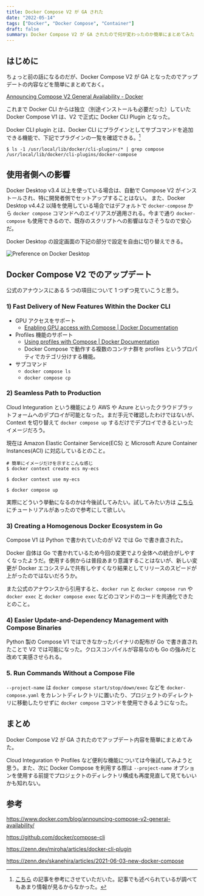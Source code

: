 ```yaml
---
title: Docker Compose V2 が GA された
date: "2022-05-14"
tags: ["Docker", "Docker Compose", "Container"]
draft: false
summary: Docker Compose V2 が GA されたので何が変わったのか簡単にまとめてみた
---
```


## はじめに

ちょっと前の話になるのだが、Docker Compose V2 が GA となったのでアップデートの内容などを簡単にまとめておく。

[Announcing Compose V2 General Availability \- Docker](https://www.docker.com/blog/announcing-compose-v2-general-availability/)

これまで Docker CLI からは独立（別途インストールも必要だった）していた Docker Compose V1 は、V2 で正式に Docker CLI Plugin となった。

Docker CLI plugin とは、Docker CLI にプラグインとしてサブコマンドを追加できる機能で、下記でプラグインの一覧を確認できる。[^1]

```shell
$ ls -1 /usr/local/lib/docker/cli-plugins/* | grep compose
/usr/local/lib/docker/cli-plugins/docker-compose
```

## 使用者側への影響

Docker Desktop v3.4 以上を使っている場合は、自動で Compose V2 がインストールされ、特に開発者側でセットアップすることはない。
また、Docker Desktop v4.4.2 以降を使用している場合ではデフォルトで `docker-compose` から `docker compose` コマンドへのエイリアスが適用される。今まで通り `docker-compose` も使用できるので、既存のスクリプトへの影響はなさそうなので安心だ。

Docker Desktop の設定画面の下記の部分で設定を自由に切り替えできる。

![Preference on Docker Desktop](https://i.imgur.com/YcXEaDC.webp)

## Docker Compose V2 でのアップデート

公式のアナウンスにある 5 つの項目について 1 つずつ見ていこうと思う。

### 1) Fast Delivery of New Features Within the Docker CLI

- GPU アクセスをサポート
  - [Enabling GPU access with Compose \| Docker Documentation](https://docs.docker.com/compose/gpu-support/)
- Profiles 機能のサポート
  - [Using profiles with Compose \| Docker Documentation](https://docs.docker.com/compose/profiles/)
  - Docker Compose で動作する複数のコンテナ群を profiles というプロパティでカテゴリ分けする機能。
- サブコマンド
  - `docker compose ls`
  - `docker compose cp`

### 2) Seamless Path to Production

Cloud Integuration という機能により AWS や Azure といったクラウドプラットフォームへのデプロイが可能となった。まだ手元で確認したわけではないが、Context を切り替えて `docker compose up` するだけでデプロイできるといったイメージだろう。

現在は Amazon Elastic Container Service(ECS) と Microsoft Azure Container Instances(ACI) に対応しているとのこと。

```shell
# 簡単にイメージだけを示すとこんな感じ
$ docker context create ecs my-ecs

$ docker context use my-ecs

$ docker compose up
```

実際にどういう挙動になるのかは今後試してみたい。試してみたい方は [こちら](https://github.com/docker/compose-cli) にチュートリアルがあったので参考にして欲しい。

### 3) Creating a Homogenous Docker Ecosystem in Go

Compose V1 は Python で書かれていたのが V2 では Go で書き直された。

Docker 自体は Go で書かれているため今回の変更でより全体への統合がしやすくなったようだ。使用する側からは普段あまり意識することはないが、新しい変更が Docker エコシステムで共有しやすくなり結果としてリリースのスピードが上がったのではないだろうか。

また公式のアナウンスから引用すると、`docker run` と `docker compose run` や `docker exec` と `docker compose exec` などのコマンドのコードを共通化できたとのこと。

### 4) Easier Update-and-Dependency Management with Compose Binaries

Python 製の Compose V1 ではできなかったバイナリの配布が Go で書き直されたことで V2 では可能になった。クロスコンパイルが容易なのも Go の強みだと改めて実感させられる。

### 5. Run Commands Without a Compose File

`--project-name` は `docker compose start/stop/down/exec` などを `docker-compose.yaml` をカレントディレクトリに置いたり、プロジェクトのディレクトリに移動したりせずに `docker compose` コマンドを使用できるようになった。

## まとめ

Docker Compose V2 が GA されたのでアップデート内容を簡単にまとめてみた。

Cloud Integuration や Profiles など便利な機能については今後試してみようと思う。また、次に Docker Compose を利用する際は `--project-name` オプションを使用する前提でプロジェクトのディレクトリ構成も再度見直して見てもいいかも知れない。

## 参考

https://www.docker.com/blog/announcing-compose-v2-general-availability/

https://github.com/docker/compose-cli

https://zenn.dev/miroha/articles/docker-cli-plugin

https://zenn.dev/skanehira/articles/2021-06-03-new-docker-compose

[^1]: [こちら](https://zenn.dev/skanehira/articles/2021-06-03-new-docker-compose) の記事を参考にさせていただいた。記事でも述べられているが調べてもあまり情報が見るからなかった。
